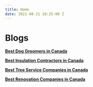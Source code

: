 ```yaml
---
title: Home
date: 2022-08-21 10:25:00 Z
---
```


# Blogs

**[Best Dog Groomers in Canada](http://peterdavison.siteleaf.net/posts/best-dog-groomers-in-canada/)**

**[Best Insulation Contractors in Canada](http://peterdavison.siteleaf.net/posts/best-insulation-contractors-in-canada)**

**[Best Tree Service Companies in Canada](http://peterdavison.siteleaf.net/posts/best-tree-service-companies-in-canada/)**

**[Best Renovation Companies in Canada](http://peterdavison.siteleaf.net/posts/best-renovation-companies-in-canada)**